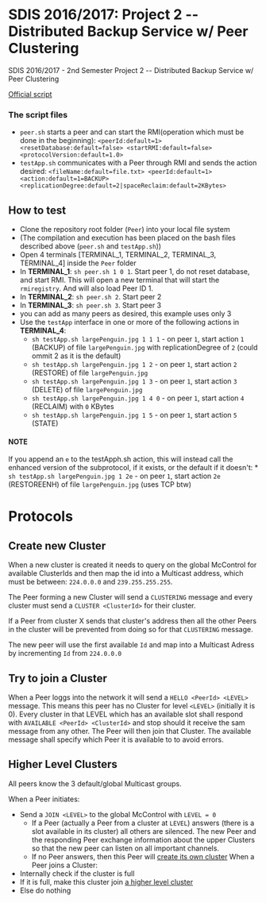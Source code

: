 # SDIS 2016/2017: Project 2 -- Distributed Backup Service w/ Peer Clustering

SDIS 2016/2017 - 2nd Semester
Project 2 -- Distributed Backup Service w/ Peer Clustering

[Official script](https://web.fe.up.pt/~pfs/aulas/sd2018/projs/proj1/proj1.html)

### The script files
 * `peer.sh` starts a peer and can start the RMI(operation which must be done in the beginning): `<peerId:default=1> <resetDatabase:default=false> <startRMI:default=false> <protocolVersion:default=1.0>`
 * `testApp.sh` communicates with a Peer through RMI and sends the action desired: `<fileName:default=file.txt> <peerId:default=1> <action:default=1=BACKUP> <replicationDegree:default=2|spaceReclaim:default=2KBytes>`

## How to test
* Clone the repository root folder (`Peer`) into your local file system
* (The compilation and execution has been placed on the bash files described above (`peer.sh` and `testApp.sh`))
* Open 4 terminals [TERMINAL_1, TERMINAL_2, TERMINAL_3, TERMINAL_4] inside the `Peer` folder
* In **TERMINAL_1**: `sh peer.sh 1 0 1`. Start peer 1, do not reset database, and start RMI. This will open a new terminal that will start the `rmiregistry`. And will also load Peer ID 1.
* In **TERMINAL_2**: `sh peer.sh 2`. Start peer 2
* In **TERMINAL_3**: `sh peer.sh 3`. Start peer 3
* you can add as many peers as desired, this example uses only 3
* Use the `testApp` interface in one or more of the following actions in **TERMINAL_4**:
    * `sh testApp.sh largePenguin.jpg 1 1 1` - on peer `1`, start action `1` (BACKUP) of file `largePenguin.jpg` with replicationDegree of `2` (could ommit 2 as it is the default)
    * `sh testApp.sh largePenguin.jpg 1 2` - on peer `1`, start action `2` (RESTORE) of file `largePenguin.jpg`
    * `sh testApp.sh largePenguin.jpg 1 3` - on peer `1`, start action `3` (DELETE) of file `largePenguin.jpg`
    * `sh testApp.sh largePenguin.jpg 1 4 0` - on peer `1`, start action `4` (RECLAIM) with `0` KBytes
    * `sh testApp.sh largePenguin.jpg 1 5` - on peer `1`, start action `5` (STATE)

#### NOTE
If you append an `e` to the testApph.sh action, this will instead call the enhanced version of the subprotocol, if it exists, or the default if it doesn't: * `sh testApp.sh largePenguin.jpg 1 2e` - on peer `1`, start action `2e` (RESTOREENH) of file `largePenguin.jpg` (uses TCP btw)


# Protocols

## Create new Cluster
When a new cluster is created it needs to query on the global McControl for available ClusterIds and then map the id into a Multicast address, which must be between:  `224.0.0.0` and `239.255.255.255`.

The Peer forming a new Cluster will send a `CLUSTERING` message and every cluster must send a `CLUSTER <ClusterId>` for their cluster.

If a Peer from cluster X sends that cluster's address then all the other Peers in the cluster will be prevented from doing so for that `CLUSTERING` message. 

The new peer will use the first available `Id` and map into a Multicast Adress by incrementing `Id` from `224.0.0.0`


## Try to join a Cluster
When a Peer loggs into the network it will send a `HELLO <PeerId> <LEVEL>` message. This means this peer has no Cluster for level `<LEVEL>` (initially it is 0). Every cluster in that LEVEL which has an available slot shall respond with `AVAILABLE <PeerId> <ClusterId>` and stop should it receive the sam message from any other. The Peer will then join that Cluster. The available message shall specify which Peer it is available to to avoid errors.

## Higher Level Clusters
All peers know the 3 default/global Multicast groups.

When a Peer initiates:
 * Send a `JOIN <LEVEL>` to the global McControl with `LEVEL = 0`
     * If a Peer (actually a Peer from a cluster at `LEVEL`) answers (there is a slot available in its cluster) all others are silenced. The new Peer and the responding Peer exchange information about the upper Clusters so that the new peer can listen on all important channels. 
     * If no Peer answers, then this Peer will [create its own cluster](#create-new-cluster)
When a Peer joins a Cluster:
 * Internally check if the cluster is full
 * If it is full, make this cluster join [a higher level cluster](#higher-level-clusters)
 * Else do nothing
 





